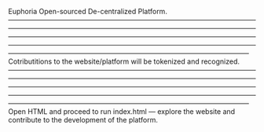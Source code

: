Euphoria
Open-sourced De-centralized Platform. 
———————————————————————————————————————————————————————————————————————————————————————————————————————————————————————————————————————————————————————————————————————————————————
Cotributitions to the website/platform will be tokenized and recognized. 
———————————————————————————————————————————————————————————————————————————————————————————————————————————————————————————————————————————————————————————————————————————————————
Open HTML and proceed to run index.html — explore the website and contribute to the development of the platform. 
